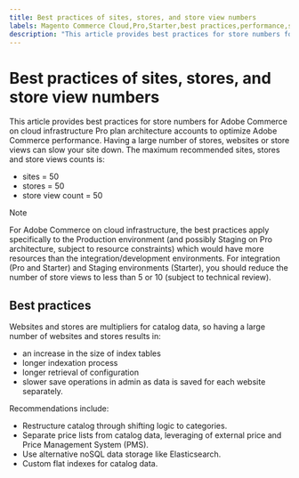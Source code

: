 ```yaml
---
title: Best practices of sites, stores, and store view numbers
labels: Magento Commerce Cloud,Pro,Starter,best practices,performance,stores,views,Adobe Commerce,cloud infrastructure
description: "This article provides best practices for store numbers for Adobe Commerce on cloud infrastructure Pro plan architecture accounts to optimize Adobe Commerce performance. Having a large number of stores, websites or store views can slow your site down. The maximum recommended sites, stores and store views counts is:"
---
```


# Best practices of sites, stores, and store view numbers

This article provides best practices for store numbers for Adobe Commerce on cloud infrastructure Pro plan architecture accounts to optimize Adobe Commerce performance. Having a large number of stores, websites or store views can slow your site down. The maximum recommended sites, stores and store views counts is:

* sites = 50
* stores = 50
* store view count = 50

>[!NOTE]
>
>For Adobe Commerce on cloud infrastructure, the best practices apply specifically to the Production environment (and possibly Staging on Pro architecture, subject to resource constraints) which would have more resources than the integration/development environments. For integration (Pro and Starter) and Staging environments (Starter), you should reduce the number of store views to less than 5 or 10 (subject to technical review).

## Best practices

Websites and stores are multipliers for catalog data, so having a large number of websites and stores results in:

* an increase in the size of index tables
* longer indexation process
* longer retrieval of configuration
* slower save operations in admin as data is saved for each website separately.

Recommendations include:

* Restructure catalog through shifting logic to categories.
* Separate price lists from catalog data, leveraging of external price and Price Management System (PMS).
* Use alternative noSQL data storage like Elasticsearch.
* Custom flat indexes for catalog data. 